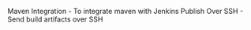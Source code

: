Maven Integration                         - To integrate maven with Jenkins
Publish Over SSH                          - Send build artifacts over SSH
